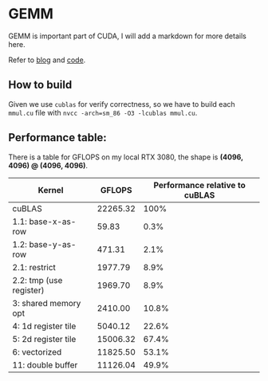 # GEMM

GEMM is important part of CUDA, I will add a markdown for more details here.

Refer to [blog](https://chiemon.github.io/2020/02/06/CUDA-%E7%9F%A9%E9%98%B5%E4%B9%98%E6%B3%95-%E4%BC%98%E5%8C%96%E5%8F%8A%E6%80%A7%E8%83%BD%E5%88%86%E6%9E%90-%E4%B8%8A.html) and [code](https://github.com/siboehm/SGEMM_CUDA).

## How to build
Given we use `cublas` for verify correctness, so we have to build each `mmul.cu` file with `nvcc -arch=sm_86 -O3 -lcublas mmul.cu`.

## Performance table:
There is a table for GFLOPS on my local RTX 3080, the shape is **(4096, 4096) @ (4096, 4096)**.

| Kernel | GFLOPS | Performance relative to cuBLAS |
| ------ | ------ | ------------------------------ |
| cuBLAS | 22265.32 | 100% |
| 1.1: base-x-as-row | 59.83 | 0.3% |
| 1.2: base-y-as-row | 471.31 | 2.1% |
| 2.1: restrict | 1977.79 | 8.9% |
| 2.2: tmp (use register) | 1969.70 | 8.9% |
| 3: shared memory opt | 2410.00 | 10.8% |
| 4: 1d register tile | 5040.12 | 22.6% |
| 5: 2d register tile | 15006.32 | 67.4% |
| 6: vectorized | 11825.50 | 53.1% |
| 11: double buffer | 11126.04 | 49.9% |
